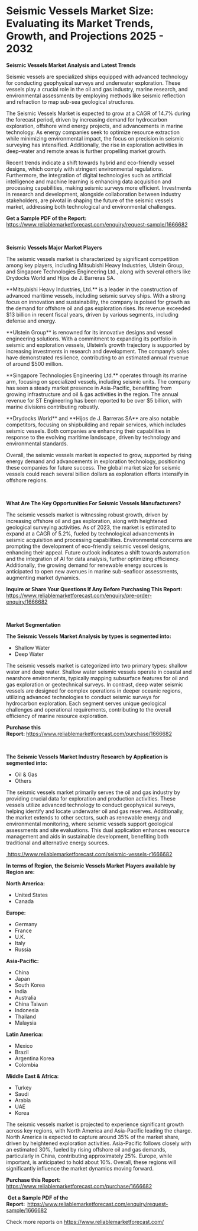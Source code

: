 <p><h1>Seismic Vessels Market Size: Evaluating its Market Trends, Growth, and Projections 2025 - 2032</h1></p><p><strong>Seismic Vessels Market Analysis and Latest Trends</strong></p>
<p><p>Seismic vessels are specialized ships equipped with advanced technology for conducting geophysical surveys and underwater exploration. These vessels play a crucial role in the oil and gas industry, marine research, and environmental assessments by employing methods like seismic reflection and refraction to map sub-sea geological structures.</p><p>The Seismic Vessels Market is expected to grow at a CAGR of 14.7% during the forecast period, driven by increasing demand for hydrocarbon exploration, offshore wind energy projects, and advancements in marine technology. As energy companies seek to optimize resource extraction while minimizing environmental impact, the focus on precision in seismic surveying has intensified. Additionally, the rise in exploration activities in deep-water and remote areas is further propelling market growth.</p><p>Recent trends indicate a shift towards hybrid and eco-friendly vessel designs, which comply with stringent environmental regulations. Furthermore, the integration of digital technologies such as artificial intelligence and machine learning is enhancing data acquisition and processing capabilities, making seismic surveys more efficient. Investments in research and development, alongside collaboration between industry stakeholders, are pivotal in shaping the future of the seismic vessels market, addressing both technological and environmental challenges.</p></p>
<p><strong>Get a Sample PDF of the Report:&nbsp;</strong> <a href="https://www.reliablemarketforecast.com/enquiry/request-sample/1666682?utm_campaign=2324&utm_medium=2&utm_source=Github&utm_content=ia&utm_term=06032025&utm_id=seismic-vessels">https://www.reliablemarketforecast.com/enquiry/request-sample/1666682</a></p>
<p>&nbsp;</p>
<p><strong>Seismic Vessels Major Market Players</strong></p>
<p><p>The seismic vessels market is characterized by significant competition among key players, including Mitsubishi Heavy Industries, Ulstein Group, and Singapore Technologies Engineering Ltd., along with several others like Drydocks World and Hijos de J. Barreras SA.</p><p>**Mitsubishi Heavy Industries, Ltd.** is a leader in the construction of advanced maritime vessels, including seismic survey ships. With a strong focus on innovation and sustainability, the company is poised for growth as the demand for offshore oil and gas exploration rises. Its revenue exceeded $13 billion in recent fiscal years, driven by various segments, including defense and energy.</p><p>**Ulstein Group** is renowned for its innovative designs and vessel engineering solutions. With a commitment to expanding its portfolio in seismic and exploration vessels, Ulstein’s growth trajectory is supported by increasing investments in research and development. The company’s sales have demonstrated resilience, contributing to an estimated annual revenue of around $500 million.</p><p>**Singapore Technologies Engineering Ltd.** operates through its marine arm, focusing on specialized vessels, including seismic units. The company has seen a steady market presence in Asia-Pacific, benefitting from growing infrastructure and oil & gas activities in the region. The annual revenue for ST Engineering has been reported to be over $5 billion, with marine divisions contributing robustly.</p><p>**Drydocks World** and **Hijos de J. Barreras SA** are also notable competitors, focusing on shipbuilding and repair services, which includes seismic vessels. Both companies are enhancing their capabilities in response to the evolving maritime landscape, driven by technology and environmental standards.</p><p>Overall, the seismic vessels market is expected to grow, supported by rising energy demand and advancements in exploration technology, positioning these companies for future success. The global market size for seismic vessels could reach several billion dollars as exploration efforts intensify in offshore regions.</p></p>
<p>&nbsp;</p>
<p><strong>What Are The Key Opportunities For Seismic Vessels Manufacturers?</strong></p>
<p><p>The seismic vessels market is witnessing robust growth, driven by increasing offshore oil and gas exploration, along with heightened geological surveying activities. As of 2023, the market is estimated to expand at a CAGR of 5.2%, fueled by technological advancements in seismic acquisition and processing capabilities. Environmental concerns are prompting the development of eco-friendly seismic vessel designs, enhancing their appeal. Future outlook indicates a shift towards automation and the integration of AI for data analysis, further optimizing efficiency. Additionally, the growing demand for renewable energy sources is anticipated to open new avenues in marine sub-seafloor assessments, augmenting market dynamics.</p></p>
<p><strong>Inquire or Share Your Questions If Any Before Purchasing This Report:</strong> <a href="https://www.reliablemarketforecast.com/enquiry/pre-order-enquiry/1666682?utm_campaign=2324&utm_medium=2&utm_source=Github&utm_content=ia&utm_term=06032025&utm_id=seismic-vessels">https://www.reliablemarketforecast.com/enquiry/pre-order-enquiry/1666682</a></p>
<p>&nbsp;</p>
<p><strong>Market Segmentation</strong></p>
<p><strong>The Seismic Vessels Market Analysis by types is segmented into:</strong></p>
<p><ul><li>Shallow Water</li><li>Deep Water</li></ul></p>
<p><p>The seismic vessels market is categorized into two primary types: shallow water and deep water. Shallow water seismic vessels operate in coastal and nearshore environments, typically mapping subsurface features for oil and gas exploration or geotechnical surveys. In contrast, deep water seismic vessels are designed for complex operations in deeper oceanic regions, utilizing advanced technologies to conduct seismic surveys for hydrocarbon exploration. Each segment serves unique geological challenges and operational requirements, contributing to the overall efficiency of marine resource exploration.</p></p>
<p><strong>Purchase this Report:&nbsp;</strong><a href="https://www.reliablemarketforecast.com/purchase/1666682?utm_campaign=2324&utm_medium=2&utm_source=Github&utm_content=ia&utm_term=06032025&utm_id=seismic-vessels">https://www.reliablemarketforecast.com/purchase/1666682</a></p>
<p>&nbsp;</p>
<p><strong>The Seismic Vessels Market Industry Research by Application is segmented into:</strong></p>
<p><ul><li>Oil & Gas</li><li>Others</li></ul></p>
<p><p>The seismic vessels market primarily serves the oil and gas industry by providing crucial data for exploration and production activities. These vessels utilize advanced technology to conduct geophysical surveys, helping identify and locate underwater oil and gas reserves. Additionally, the market extends to other sectors, such as renewable energy and environmental monitoring, where seismic vessels support geological assessments and site evaluations. This dual application enhances resource management and aids in sustainable development, benefiting both traditional and alternative energy sources.</p></p>
<p><a href="https://www.reliablemarketforecast.com/seismic-vessels-r1666682?utm_campaign=2324&utm_medium=2&utm_source=Github&utm_content=ia&utm_term=06032025&utm_id=seismic-vessels">&nbsp;https://www.reliablemarketforecast.com/seismic-vessels-r1666682</a></p>
<p><strong>In terms of Region, the Seismic Vessels Market Players available by Region are:</strong></p>
<p>
    <p> <strong> North America: </strong>
        <ul>
            <li>United States</li>
            <li>Canada</li>
        </ul>
        </p> 
    <p> <strong> Europe: </strong>
        <ul>
            <li>Germany</li>
            <li>France</li>
            <li>U.K.</li>
            <li>Italy</li>
            <li>Russia</li>
        </ul>
        </p> 
    <p> <strong> Asia-Pacific: </strong>
        <ul>
            <li>China</li>
            <li>Japan</li>
            <li>South Korea</li>
            <li>India</li>
            <li>Australia</li>
            <li>China Taiwan</li>
            <li>Indonesia</li>
            <li>Thailand</li>
            <li>Malaysia</li>
        </ul>
        </p> 
    <p> <strong> Latin America: </strong>
        <ul>
            <li>Mexico</li>
            <li>Brazil</li>
            <li>Argentina Korea</li>
            <li>Colombia</li>
        </ul>
        </p> 
    <p> <strong> Middle East & Africa: </strong>
        <ul>
            <li>Turkey</li>
            <li>Saudi</li>
            <li>Arabia</li>
            <li>UAE</li>
            <li>Korea</li>
        </ul>
    </p>
    </p>
<p><p>The seismic vessels market is projected to experience significant growth across key regions, with North America and Asia-Pacific leading the charge. North America is expected to capture around 35% of the market share, driven by heightened exploration activities. Asia-Pacific follows closely with an estimated 30%, fueled by rising offshore oil and gas demands, particularly in China, contributing approximately 25%. Europe, while important, is anticipated to hold about 10%. Overall, these regions will significantly influence the market dynamics moving forward.</p></p>
<p><strong>Purchase this Report: </strong><a href="https://www.reliablemarketforecast.com/purchase/1666682?utm_campaign=2324&utm_medium=2&utm_source=Github&utm_content=ia&utm_term=06032025&utm_id=seismic-vessels">https://www.reliablemarketforecast.com/purchase/1666682</a></p>
<p>&nbsp;<strong>Get a Sample PDF of the Report:&nbsp;&nbsp;</strong><a href="https://www.reliablemarketforecast.com/enquiry/request-sample/1666682?utm_campaign=2324&utm_medium=2&utm_source=Github&utm_content=ia&utm_term=06032025&utm_id=seismic-vessels">https://www.reliablemarketforecast.com/enquiry/request-sample/1666682</a></p>
<p><strong></strong></p>
<p>Check more reports on <a href="https://www.reliablemarketforecast.com/?utm_campaign=2324&utm_medium=2&utm_source=Github&utm_content=ia&utm_term=06032025&utm_id=seismic-vessels">https://www.reliablemarketforecast.com/</a></p>